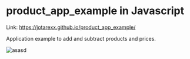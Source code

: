 # product_app_example in Javascript

Link: https://jotarexx.github.io/product_app_example/


Application example to add and subtract products and prices.

![asasd](https://user-images.githubusercontent.com/63475312/155989291-a8c07022-b218-42a2-a4dc-b7ae3e1d04c6.PNG)
